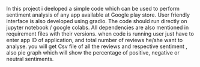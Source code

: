 In this project i deeloped a simple code which can be used to perform sentiment analysis of any app available at Google play store.
User friendly interface is also developed using gradio.
The code should run directly on jupyter notebook / google colabs.
All dependencies are also mentioned in requirement files with their versions.
when code is running user just have to enter app ID of application, and total number of reviews he/she want to analyse.
you will get Csv file of all the reviews and respective sentiment , also pie graph which will show the percentage of positive, negative or neutral sentiments.
